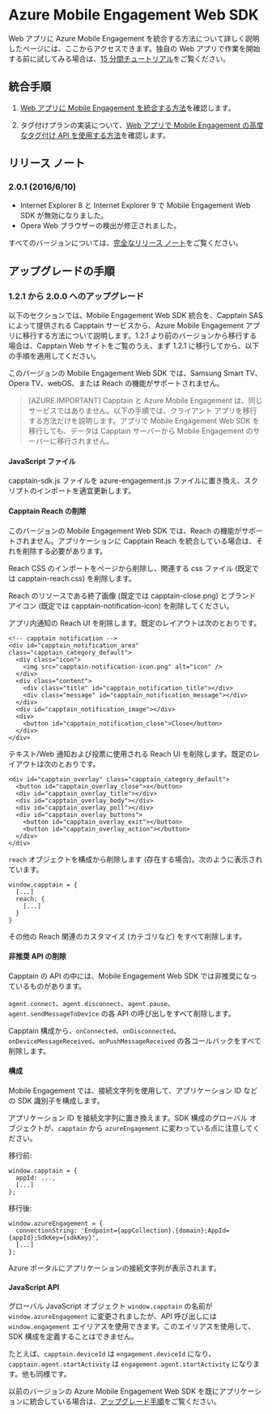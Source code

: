 <properties
	pageTitle="Azure Mobile Engagement Web SDK の概要 | Microsoft Azure"
	description="Web SDK for Azure Mobile Engagement の最新の更新プログラムと手順"
	services="mobile-engagement"
	documentationCenter="mobile"
	authors="piyushjo"
	manager="erikre"
	editor="" />

<tags
	ms.service="mobile-engagement"
	ms.workload="mobile"
	ms.tgt_pltfrm="web"
	ms.devlang="js"
	ms.topic="article"
	ms.date="06/07/2016"
	ms.author="piyushjo" />


# Azure Mobile Engagement Web SDK

Web アプリに Azure Mobile Engagement を統合する方法について詳しく説明したページには、ここからアクセスできます。独自の Web アプリで作業を開始する前に試してみる場合は、[15 分間チュートリアル](mobile-engagement-web-app-get-started.md)をご覧ください。

## 統合手順
1. [Web アプリに Mobile Engagement を統合する方法](mobile-engagement-web-integrate-engagement.md)を確認します。

2. タグ付けプランの実装について、[Web アプリで Mobile Engagement の高度なタグ付け API を使用する方法](mobile-engagement-web-use-engagement-api.md)を確認します。

## リリース ノート

### 2\.0.1 (2016/6/10)

-   Internet Explorer 8 と Internet Explorer 9 で Mobile Engagement Web SDK が無効になりました。
-   Opera Web ブラウザーの検出が修正されました。

すべてのバージョンについては、[完全なリリース ノート](mobile-engagement-web-release-notes.md)をご覧ください。

## アップグレードの手順

### 1\.2.1 から 2.0.0 へのアップグレード

以下のセクションでは、Mobile Engagement Web SDK 統合を、Capptain SAS によって提供される Capptain サービスから、Azure Mobile Engagement アプリに移行する方法について説明します。1.2.1 より前のバージョンから移行する場合は、Capptain Web サイトをご覧のうえ、まず 1.2.1 に移行してから、以下の手順を適用してください。

このバージョンの Mobile Engagement Web SDK では、Samsung Smart TV、Opera TV、webOS、または Reach の機能がサポートされません。

>[AZURE.IMPORTANT] Capptain と Azure Mobile Engagement は、同じサービスではありません。以下の手順では、クライアント アプリを移行する方法だけを説明します。アプリで Mobile Engagement Web SDK を移行しても、データは Capptain サーバーから Mobile Engagement のサーバーに移行されません。

#### JavaScript ファイル

capptain-sdk.js ファイルを azure-engagement.js ファイルに置き換え、スクリプトのインポートを適宜更新します。

#### Capptain Reach の削除

このバージョンの Mobile Engagement Web SDK では、Reach の機能がサポートされません。アプリケーションに Capptain Reach を統合している場合は、それを削除する必要があります。

Reach CSS のインポートをページから削除し、関連する css ファイル (既定では capptain-reach.css) を削除します。

Reach のリソースである終了画像 (既定では capptain-close.png) とブランド アイコン (既定では capptain-notification-icon) を削除してください。

アプリ内通知の Reach UI を削除します。既定のレイアウトは次のとおりです。

	<!-- capptain notification -->
	<div id="capptain_notification_area" class="capptain_category_default">
	  <div class="icon">
	    <img src="capptain-notification-icon.png" alt="icon" />
	  </div>
	  <div class="content">
	    <div class="title" id="capptain_notification_title"></div>
	    <div class="message" id="capptain_notification_message"></div>
	  </div>
	  <div id="capptain_notification_image"></div>
	  <div>
	    <button id="capptain_notification_close">Close</button>
	  </div>
	</div>

テキスト/Web 通知および投票に使用される Reach UI を削除します。既定のレイアウトは次のとおりです。

	<div id="capptain_overlay" class="capptain_category_default">
	  <button id="capptain_overlay_close">x</button>
	  <div id="capptain_overlay_title"></div>
	  <div id="capptain_overlay_body"></div>
	  <div id="capptain_overlay_poll"></div>
	  <div id="capptain_overlay_buttons">
	    <button id="capptain_overlay_exit"></button>
	    <button id="capptain_overlay_action"></button>
	  </div>
	</div>

`reach` オブジェクトを構成から削除します (存在する場合)。次のように表示されています。

	window.capptain = {
	  [...]
	  reach: {
	    [...]
	  }
	}

その他の Reach 関連のカスタマイズ (カテゴリなど) をすべて削除します。

#### 非推奨 API の削除

Capptain の API の中には、Mobile Engagement Web SDK では非推奨になっているものがあります。

`agent.connect`、`agent.disconnect`、`agent.pause`、`agent.sendMessageToDevice` の各 API の呼び出しをすべて削除します。

Capptain 構成から、`onConnected`、`onDisconnected`、`onDeviceMessageReceived`、`onPushMessageReceived` の各コールバックをすべて削除します。

#### 構成

Mobile Engagement では、接続文字列を使用して、アプリケーション ID などの SDK 識別子を構成します。

アプリケーション ID を接続文字列に置き換えます。SDK 構成のグローバル オブジェクトが、`capptain` から `azureEngagement` に変わっている点に注意してください。

移行前:

	window.capptain = {
	  appId: ...,
	  [...]
	};

移行後:

	window.azureEngagement = {
	  connectionString: 'Endpoint={appCollection}.{domain};AppId={appId};SdkKey={sdkKey}',
	  [...]
	};

Azure ポータルにアプリケーションの接続文字列が表示されます。

#### JavaScript API

グローバル JavaScript オブジェクト `window.capptain` の名前が `window.azureEngagement` に変更されましたが、API 呼び出しには `window.engagement` エイリアスを使用できます。このエイリアスを使用して、SDK 構成を定義することはできません。

たとえば、`capptain.deviceId` は `engagement.deviceId` になり、`capptain.agent.startActivity` は `engagement.agent.startActivity` になります。他も同様です。

以前のバージョンの Azure Mobile Engagement Web SDK を既にアプリケーションに統合している場合は、[アップグレード手順](mobile-engagement-web-upgrade-procedure.md)をご覧ください。

<!---HONumber=AcomDC_0713_2016-->